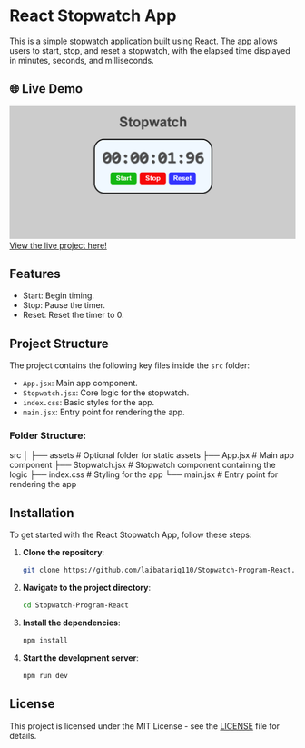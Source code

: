 # React Stopwatch App

This is a simple stopwatch application built using React. The app allows users to start, stop, and reset a stopwatch, with the elapsed time displayed in minutes, seconds, and milliseconds.

## 🌐 Live Demo
![Stopwatch Program React Screenshot](src/assets/react-stopwatch.png)
[View the live project here!](https://laibatariq110.github.io/Stopwatch-Program)


## Features

- Start: Begin timing.
- Stop: Pause the timer.
- Reset: Reset the timer to 0.

## Project Structure

The project contains the following key files inside the `src` folder:

- `App.jsx`: Main app component.
- `Stopwatch.jsx`: Core logic for the stopwatch.
- `index.css`: Basic styles for the app.
- `main.jsx`: Entry point for rendering the app.

### Folder Structure:

src │ ├── assets # Optional folder for static assets ├── App.jsx # Main app component ├── Stopwatch.jsx # Stopwatch component containing the logic ├── index.css # Styling for the app └── main.jsx # Entry point for rendering the app

## Installation

To get started with the React Stopwatch App, follow these steps:

1. **Clone the repository**:
   ```bash
   git clone https://github.com/laibatariq110/Stopwatch-Program-React.git

2. **Navigate to the project directory**:
   ```bash
   cd Stopwatch-Program-React

3. **Install the dependencies**:
   ```bash
   npm install

4. **Start the development server**:
   ```bash
   npm run dev

## License

This project is licensed under the MIT License - see the [LICENSE](LICENSE) file for details.
